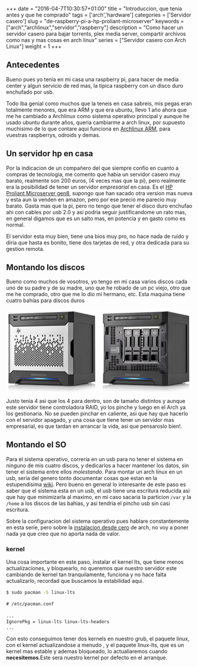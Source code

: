 +++
date = "2016-04-7T10:30:57+01:00"
title = "Introduccion, que tenia antes y que he comprado"
tags = ['arch','hardware']
categories = ['Servidor casero']
slug = "de-raspberry-pi-a-hp-proliant-microserver"
keywords = ["arch","archlinux","servidor","raspberry"]
description = "Como hacer un servidor casero para bajar torrents, plex media server, compartir archivos como nas y mas cosas en arch linux"
series = ["Servidor casero con Arch Linux"]
weight = 1
+++

## Antecedentes
Bueno pues yo tenia en mi casa una raspberry pi, para hacer de media center y algun servicio de red mas, la tipica raspberry con un disco duro enchufado por usb.

Todo iba genial como muchos que la teneis en casa sabreis, mis pegas eran totalmente menores, que era ARM y que era ubuntu, llevo 1 año ahora que me he cambiado a Archlinux como sistema operativo principal y aunque he usado ubuntu durante años, queria cambiarme a arch linux, por supuesto muchisimo de lo que contare aqui funciona en [Archlinux ARM][1], para vuestras raspberrys, odroids y demas.

[1]:https://archlinuxarm.org/

## Un servidor hp en casa
Por la indicacion de un compañero del que siempre confio en cuanto a compras de tecnologia, me comento que habia un servidor casero muy barato, realmente son 200 euros, (4 veces mas que la pi), pero realmente era la posibilidad de tener un servidor *empresarial* en casa. Es el [HP Proliant Microserver gen8][2], supongo que han sacado otra version mas nueva y esta aun la venden en amazon, pero por ese precio me parecio muy barato. Gasta mas que la pi, pero no tengo que tener el disco duro enchufao ahi con cables por usb 2.0 y asi podria seguir justificandome un rato mas, en general digamos que es un salto mas, en potencia y en gasto como es normal.

El servidor esta muy bien, tiene una bios muy pro, no hace nada de ruido y diria que hasta es bonito, tiene dos tarjetas de red, y otra dedicada para su gestion remota.


[2]:http://www8.hp.com/es/es/products/proliant-servers/product-detail.html?oid=5379860#!tab=specs


## Montando los discos
Bueno como muchos de vosotros, yo tengo en mi casa varios discos cada uno de su padre y de su madre, uno que he robado de un pc viejo, otro que me he comprado, otro que me lo dio mi hermano, etc. Esta maquina tiene cuatro bahias para discos duros

![](/images/proliant_1.jpg)

Justo tenia 4 asi que los 4 para dentro, son de tamaño distintos y aunque este servidor tiene controladora RAID, yo los pinche y luego en el Arch ya los gestionaria. No se pueden pinchar en caliente, asi que hay que hacerlo con el servidor apagado, y una cosa que tiene tener un servidor mas empresarial, es que tardan en arrancar la vida, asi que pensaroslo bien!.


## Montando el SO
Para el sistema operativo, correria en un usb para no tener el sistema en ninguno de mis cuatro discos, y dedicarlos a hacer mantener los datos, sin tener el sistema entre ellos *molestando*. Para montar un arch linux en un usb, seria del genero tonto documentar cosas que estan en la estupendisima [wiki][3]. Pero bueno en general lo interesante de este paso es saber que el sistema esta en un usb, el usb tiene una escritura reducida asi que hay que minimizarla al maximo, en mi caso sacaria la particion ```/var``` y la ```/home``` a los discos de las bahias, y asi tendria el pincho usb sin casi escritura.

Sobre la configuracion del sistema operativo pues hablare constantemente en esta serie, pero sobre la [instalacion desde cero][4] de arch, no voy a poner nada ya que creo que no aporta nada de valor.

### kernel
Una cosa importante en este paso, instalar el kernel lts, que tiene menos actualizaciones, y bloquearlo, no queremos que nuestro servidor este cambiando de kernel tan tranquilamente, funciona y no hace falta actualizarlo, recordad que buscamos la estabilidad aqui.

```bash
$ sudo pacman -S linux-lts
```

```
# /etc/pacman.conf

...
IgnorePkg = linux-lts linux-lts-headers
...
```

Con esto conseguimos tener dos kernels en nuestro grub, el paquete linux, con el kernel actualizandose a menudo , y el paquete linux-lts, que es un kernel mas estable y ademas bloqueado, lo actualiaremos cuando **necesitemos**.Este sera nuestro kernel por defecto en el arranque.



[3]:https://wiki.archlinux.org/index.php/Installing_Arch_Linux_on_a_USB_key
[4]:https://wiki.archlinux.org/index.php/Installation_guide
